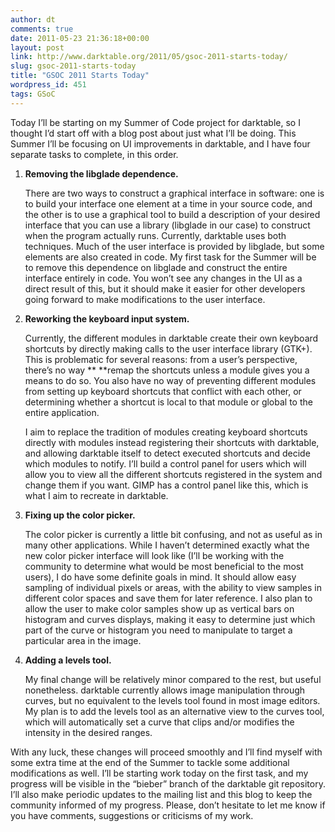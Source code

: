 ```yaml
---
author: dt
comments: true
date: 2011-05-23 21:36:18+00:00
layout: post
link: http://www.darktable.org/2011/05/gsoc-2011-starts-today/
slug: gsoc-2011-starts-today
title: "GSOC 2011 Starts Today"
wordpress_id: 451
tags: GSoC
---
```


Today I’ll be starting on my Summer of Code project for darktable, so I thought I’d start off with a blog post about just what I’ll be doing. This Summer I’ll be focusing on UI improvements in darktable, and I have four separate tasks to complete, in this order.

1. **Removing the libglade dependence.**

    There are two ways to construct a graphical interface in software: one is to build your interface one element at a time in your source code, and the other is to use a graphical tool to build a description of your desired interface that you can use a library (libglade in our case) to construct when the program actually runs. Currently, darktable uses both techniques. Much of the user interface is provided by libglade, but some elements are also created in code. My first task for the Summer will be to remove this dependence on libglade and construct the entire interface entirely in code. You won’t see any changes in the UI as a direct result of this, but it should make it easier for other developers going forward to make modifications to the user interface.


2. **Reworking the keyboard input system.**

    Currently, the different modules in darktable create their own keyboard shortcuts by directly making calls to the user interface library (GTK+). This is problematic for several reasons: from a user’s perspective, there’s no way ** **remap the shortcuts unless a module gives you a means to do so. You also have no way of preventing different modules from setting up keyboard shortcuts that conflict with each other, or determining whether a shortcut is local to that module or global to the entire application.

    I aim to replace the tradition of modules creating keyboard shortcuts directly with modules instead registering their shortcuts with darktable, and allowing darktable itself to detect executed shortcuts and decide which modules to notify. I’ll build a control panel for users which will allow you to view all the different shortcuts registered in the system and change them if you want. GIMP has a control panel like this, which is what I aim to recreate in darktable.

3. **Fixing up the color picker.**

    The color picker is currently a little bit confusing, and not as useful as in many other applications. While I haven’t determined exactly what the new color picker interface will look like (I’ll be working with the community to determine what would be most beneficial to the most users), I do have some definite goals in mind. It should allow easy sampling of individual pixels or areas, with the ability to view samples in different color spaces and save them for later reference. I also plan to allow the user to make color samples show up as vertical bars on histogram and curves displays, making it easy to determine just which part of the curve or histogram you need to manipulate to target a particular area in the image.


4. **Adding a levels tool.**

    My final change will be relatively minor compared to the rest, but useful nonetheless. darktable currently allows image manipulation through curves, but no equivalent to the levels tool found in most image editors. My plan is to add the levels tool as an alternative view to the curves tool, which will automatically set a curve that clips and/or modifies the intensity in the desired ranges.

With any luck, these changes will proceed smoothly and I’ll find myself with some extra time at the end of the Summer to tackle some additional modifications as well. I’ll be starting work today on the first task, and my progress will be visible in the “bieber” branch of the darktable git repository. I’ll also make periodic updates to the mailing list and this blog to keep the community informed of my progress. Please, don’t hesitate to let me know if you have comments, suggestions or criticisms of my work.


